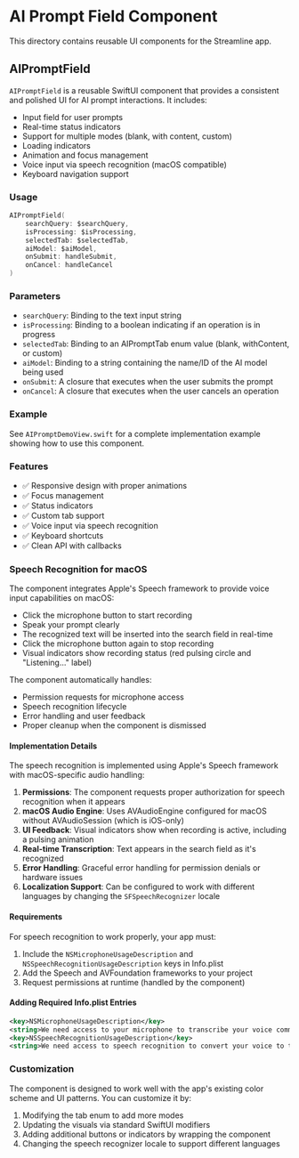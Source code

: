 # AI Prompt Field Component

This directory contains reusable UI components for the Streamline app.

## AIPromptField

`AIPromptField` is a reusable SwiftUI component that provides a consistent and polished UI for AI prompt interactions. It includes:

- Input field for user prompts
- Real-time status indicators
- Support for multiple modes (blank, with content, custom)
- Loading indicators
- Animation and focus management
- Voice input via speech recognition (macOS compatible)
- Keyboard navigation support

### Usage

```swift
AIPromptField(
    searchQuery: $searchQuery,
    isProcessing: $isProcessing,
    selectedTab: $selectedTab,
    aiModel: $aiModel,
    onSubmit: handleSubmit,
    onCancel: handleCancel
)
```

### Parameters

- `searchQuery`: Binding to the text input string
- `isProcessing`: Binding to a boolean indicating if an operation is in progress
- `selectedTab`: Binding to an AIPromptTab enum value (blank, withContent, or custom)
- `aiModel`: Binding to a string containing the name/ID of the AI model being used
- `onSubmit`: A closure that executes when the user submits the prompt
- `onCancel`: A closure that executes when the user cancels an operation

### Example

See `AIPromptDemoView.swift` for a complete implementation example showing how to use this component.

### Features

- ✅ Responsive design with proper animations
- ✅ Focus management
- ✅ Status indicators
- ✅ Custom tab support
- ✅ Voice input via speech recognition
- ✅ Keyboard shortcuts
- ✅ Clean API with callbacks

### Speech Recognition for macOS

The component integrates Apple's Speech framework to provide voice input capabilities on macOS:

- Click the microphone button to start recording
- Speak your prompt clearly
- The recognized text will be inserted into the search field in real-time
- Click the microphone button again to stop recording
- Visual indicators show recording status (red pulsing circle and "Listening..." label)

The component automatically handles:
- Permission requests for microphone access
- Speech recognition lifecycle
- Error handling and user feedback
- Proper cleanup when the component is dismissed

#### Implementation Details

The speech recognition is implemented using Apple's Speech framework with macOS-specific audio handling:

1. **Permissions**: The component requests proper authorization for speech recognition when it appears
2. **macOS Audio Engine**: Uses AVAudioEngine configured for macOS without AVAudioSession (which is iOS-only)
3. **UI Feedback**: Visual indicators show when recording is active, including a pulsing animation
4. **Real-time Transcription**: Text appears in the search field as it's recognized
5. **Error Handling**: Graceful error handling for permission denials or hardware issues
6. **Localization Support**: Can be configured to work with different languages by changing the `SFSpeechRecognizer` locale

#### Requirements

For speech recognition to work properly, your app must:

1. Include the `NSMicrophoneUsageDescription` and `NSSpeechRecognitionUsageDescription` keys in Info.plist
2. Add the Speech and AVFoundation frameworks to your project
3. Request permissions at runtime (handled by the component)

#### Adding Required Info.plist Entries

```xml
<key>NSMicrophoneUsageDescription</key>
<string>We need access to your microphone to transcribe your voice commands into text</string>
<key>NSSpeechRecognitionUsageDescription</key>
<string>We need access to speech recognition to convert your voice to text for AI prompts</string>
```

### Customization

The component is designed to work well with the app's existing color scheme and UI patterns. You can customize it by:

1. Modifying the tab enum to add more modes
2. Updating the visuals via standard SwiftUI modifiers
3. Adding additional buttons or indicators by wrapping the component
4. Changing the speech recognizer locale to support different languages 